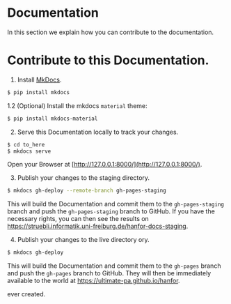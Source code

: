 # Documentation
In this section we explain how you can contribute to the documentation.

# Contribute to this Documentation.
1. Install [MkDocs](https://www.mkdocs.org/).
```bash
$ pip install mkdocs
```
1.2 (Optional) Install the mkdocs `material` theme:
```bash
$ pip install mkdocs-material
``` 

2. Serve this Documentation locally to track your changes.
```bash
$ cd to_here
$ mkdocs serve
```
Open your Browser at [http://127.0.0.1:8000/](http://127.0.0.1:8000/).

3. Publish your changes to the staging directory.
```bash
$ mkdocs gh-deploy --remote-branch gh-pages-staging
```
This will build the Documentation and commit them to the `gh-pages-staging` branch and push the `gh-pages-staging` branch to GitHub.
If you have the necessary rights, you can then see the results on https://struebli.informatik.uni-freiburg.de/hanfor-docs-staging.

4. Publish your changes to the live directory
ory.
```bash
$ mkdocs gh-deploy
```
This will build the Documentation and commit them to the `gh-pages` branch and push the `gh-pages` branch to GitHub.
They will then be immediately available to the world at https://ultimate-pa.github.io/hanfor.

 ever created.